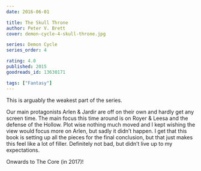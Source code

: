 ```yaml
---
date: 2016-06-01

title: The Skull Throne
author: Peter V. Brett
cover: demon-cycle-4-skull-throne.jpg

series: Demon Cycle
series_order: 4

rating: 4.0
published: 2015
goodreads_id: 13630171

tags: ["Fantasy"]
---
```


This is arguably the weakest part of the series.

<!--more-->

Our main protagonists Arlen & Jardir are off on their own and hardly get any screen time. The main focus this time around is on Royer & Leesa and the defense of the Hollow. Plot wise nothing much moved and I kept wishing the view would focus more on Arlen, but sadly it didn’t happen. I get that this book is setting up all the pieces for the final conclusion, but that just makes this feel like a lot of filler. Definitely not bad, but didn’t live up to my expectations.

Onwards to The Core (in 2017)!
